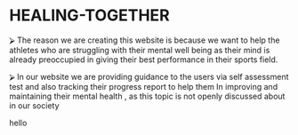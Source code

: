 # HEALING-TOGETHER

⮚	The reason we are creating this website is because we want to help the athletes who are struggling with  their mental well being as their mind is already preoccupied in  giving their best performance in their sports field.
 
⮚	In our website we are providing guidance to the users via self assessment test and also tracking their progress  report to help them In improving and maintaining their mental health , as this topic is not openly discussed about in our society

hello